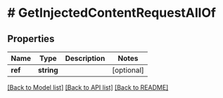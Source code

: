 # # GetInjectedContentRequestAllOf

## Properties

Name | Type | Description | Notes
------------ | ------------- | ------------- | -------------
**ref** | **string** |  | [optional]

[[Back to Model list]](../../README.md#models) [[Back to API list]](../../README.md#endpoints) [[Back to README]](../../README.md)
